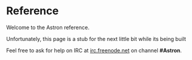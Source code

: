 Reference
=========

Welcome to the Astron reference.

Unfortunately, this page is a stub for the next little bit while its being built

Feel free to ask for help on IRC at <a href="https://freenode.net">irc.freenode.net</a> on channel <strong>#Astron</strong>.

